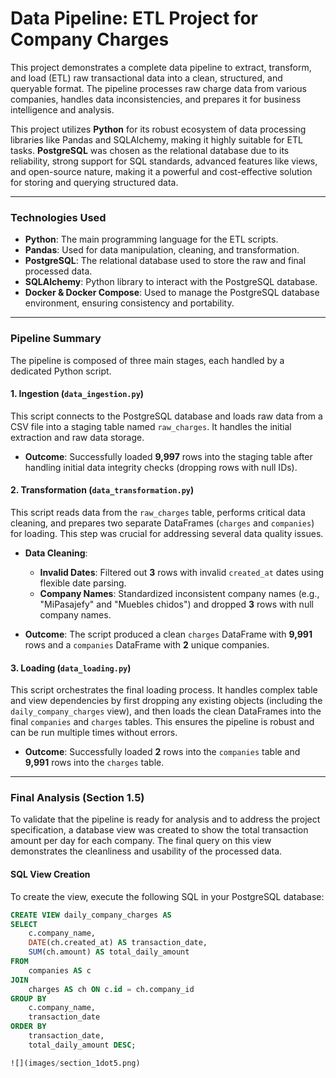 # Data Pipeline: ETL Project for Company Charges

This project demonstrates a complete data pipeline to extract, transform, and load (ETL) raw transactional data into a clean, structured, and queryable format. The pipeline processes raw charge data from various companies, handles data inconsistencies, and prepares it for business intelligence and analysis.

This project utilizes **Python** for its robust ecosystem of data processing libraries like Pandas and SQLAlchemy, making it highly suitable for ETL tasks. **PostgreSQL** was chosen as the relational database due to its reliability, strong support for SQL standards, advanced features like views, and open-source nature, making it a powerful and cost-effective solution for storing and querying structured data.

---

### Technologies Used

* **Python**: The main programming language for the ETL scripts.
* **Pandas**: Used for data manipulation, cleaning, and transformation.
* **PostgreSQL**: The relational database used to store the raw and final processed data.
* **SQLAlchemy**: Python library to interact with the PostgreSQL database.
* **Docker & Docker Compose**: Used to manage the PostgreSQL database environment, ensuring consistency and portability.

---

### Pipeline Summary

The pipeline is composed of three main stages, each handled by a dedicated Python script.

#### 1. Ingestion (`data_ingestion.py`)

This script connects to the PostgreSQL database and loads raw data from a CSV file into a staging table named `raw_charges`. It handles the initial extraction and raw data storage.

* **Outcome**: Successfully loaded **9,997** rows into the staging table after handling initial data integrity checks (dropping rows with null IDs).

#### 2. Transformation (`data_transformation.py`)

This script reads data from the `raw_charges` table, performs critical data cleaning, and prepares two separate DataFrames (`charges` and `companies`) for loading. This step was crucial for addressing several data quality issues.

* **Data Cleaning**:
    * **Invalid Dates**: Filtered out **3** rows with invalid `created_at` dates using flexible date parsing.
    * **Company Names**: Standardized inconsistent company names (e.g., "MiPasajefy" and "Muebles chidos") and dropped **3** rows with null company names.

* **Outcome**: The script produced a clean `charges` DataFrame with **9,991** rows and a `companies` DataFrame with **2** unique companies.

#### 3. Loading (`data_loading.py`)

This script orchestrates the final loading process. It handles complex table and view dependencies by first dropping any existing objects (including the `daily_company_charges` view), and then loads the clean DataFrames into the final `companies` and `charges` tables. This ensures the pipeline is robust and can be run multiple times without errors.

* **Outcome**: Successfully loaded **2** rows into the `companies` table and **9,991** rows into the `charges` table.

---

### Final Analysis (Section 1.5)

To validate that the pipeline is ready for analysis and to address the project specification, a database view was created to show the total transaction amount per day for each company. The final query on this view demonstrates the cleanliness and usability of the processed data.

#### SQL View Creation

To create the view, execute the following SQL in your PostgreSQL database:

````sql
CREATE VIEW daily_company_charges AS
SELECT
    c.company_name,
    DATE(ch.created_at) AS transaction_date,
    SUM(ch.amount) AS total_daily_amount
FROM
    companies AS c
JOIN
    charges AS ch ON c.id = ch.company_id
GROUP BY
    c.company_name,
    transaction_date
ORDER BY
    transaction_date,
    total_daily_amount DESC;

![](images/section_1dot5.png)
